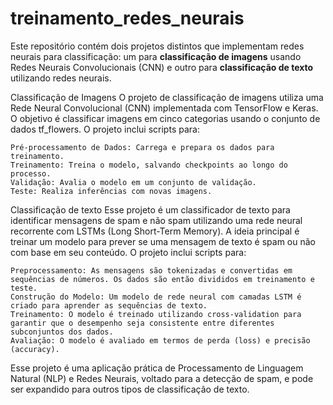 # treinamento_redes_neurais
Este repositório contém dois projetos distintos que implementam redes neurais para classificação: um para **classificação de imagens** usando Redes Neurais Convolucionais (CNN) 
e outro para **classificação de texto** utilizando redes neurais.

Classificação de Imagens
O projeto de classificação de imagens utiliza uma Rede Neural Convolucional (CNN) implementada com TensorFlow e Keras. O objetivo é classificar imagens em cinco categorias usando o conjunto de dados tf_flowers.
O projeto inclui scripts para:

    Pré-processamento de Dados: Carrega e prepara os dados para treinamento.
    Treinamento: Treina o modelo, salvando checkpoints ao longo do processo.
    Validação: Avalia o modelo em um conjunto de validação.
    Teste: Realiza inferências com novas imagens.



Classificação de texto
Esse projeto é um classificador de texto para identificar mensagens de spam e não spam utilizando uma rede neural recorrente com LSTMs (Long Short-Term Memory). 
A ideia principal é treinar um modelo para prever se uma mensagem de texto é spam ou não com base em seu conteúdo.
O projeto inclui scripts para:
    
    Preprocessamento: As mensagens são tokenizadas e convertidas em sequências de números. Os dados são então divididos em treinamento e teste.
    Construção do Modelo: Um modelo de rede neural com camadas LSTM é criado para aprender as sequências de texto.
    Treinamento: O modelo é treinado utilizando cross-validation para garantir que o desempenho seja consistente entre diferentes subconjuntos dos dados.
    Avaliação: O modelo é avaliado em termos de perda (loss) e precisão (accuracy).

Esse projeto é uma aplicação prática de Processamento de Linguagem Natural (NLP) e Redes Neurais, voltado para a detecção de spam, e pode ser expandido para outros tipos de classificação de texto.
